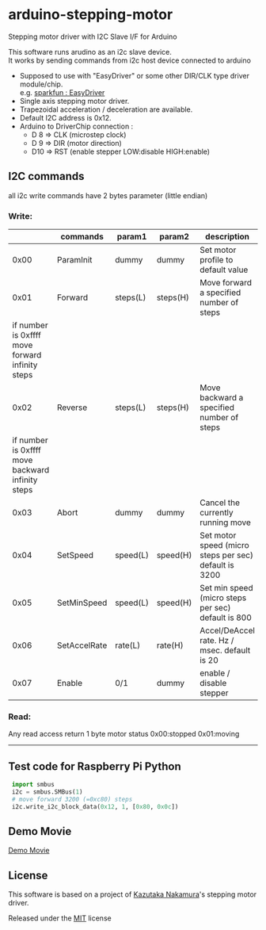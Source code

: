 # arduino-stepping-motor
Stepping motor driver with I2C Slave I/F for Arduino


This software runs arudino as an i2c slave device.  
It works by sending commands from i2c host device connected to arduino  

* Supposed to use with "EasyDriver" or some other DIR/CLK type driver module/chip.  
e.g.  [sparkfun : EasyDriver](https://www.sparkfun.com/products/12779)
* Single axis stepping motor driver.
* Trapezoidal acceleration / deceleration are available.
* Default I2C address is 0x12.
* Arduino to DriverChip connection :
  * D 8  => CLK (microstep clock)
  * D 9  => DIR (motor direction)
  * D10  => RST (enable stepper LOW:disable HIGH:enable)

## I2C commands
all i2c write commands have 2 bytes parameter (little endian)  
### Write:
|      |commands     | param1   | param2   |  description                                            |
|------|-------------|----------|----------|---------------------------------------------------------|
| 0x00 | ParamInit   | dummy    | dummy    | Set motor profile to default value                      |
| 0x01 | Forward     | steps(L) | steps(H) | Move forward a specified number of steps<br/>
                                              if number is 0xffff move forward infinity steps        |
| 0x02 | Reverse     | steps(L) | steps(H) | Move backward a specified number of steps<br/>
                                              if number is 0xffff move backward infinity steps       |
| 0x03 | Abort       | dummy    | dummy    | Cancel the currently running move                       |
| 0x04 | SetSpeed    | speed(L) | speed(H) | Set motor speed (micro steps per sec) default is 3200   |
| 0x05 | SetMinSpeed | speed(L) | speed(H) | Set min speed (micro steps per sec) default is 800      |
| 0x06 | SetAccelRate| rate(L)  | rate(H)  | Accel/DeAccel rate. Hz / msec. default is 20            |
| 0x07 | Enable      | 0/1      | dummy    | enable / disable stepper                                |


### Read:
  Any read access return 1 byte motor status 0x00:stopped 0x01:moving

----
## Test code for Raspberry Pi Python

```python
 import smbus
 i2c = smbus.SMBus(1)
 # move forward 3200 (=0xc80) steps
 i2c.write_i2c_block_data(0x12, 1, [0x80, 0x0c])
```

## Demo Movie
[Demo Movie](./steppertest.mp4)

## License
This software is based on
a project of [Kazutaka Nakamura](http://makaizou.blogspot.jp/)'s stepping motor driver.

Released under the [MIT](./LICENSE) license
